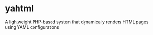 # yahtml
A lightweight PHP-based system that dynamically renders HTML pages using YAML configurations
